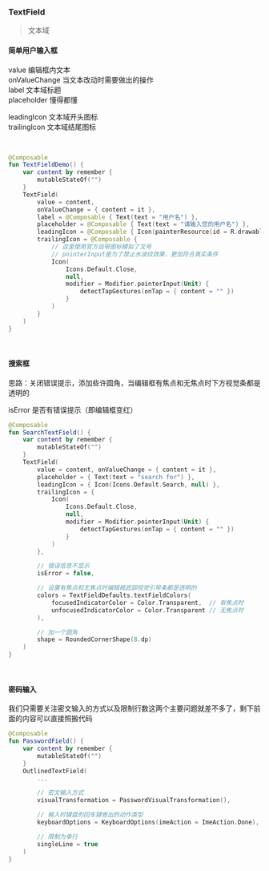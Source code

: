 ### TextField

> 文本域

#### 简单用户输入框

value 编辑框内文本  
onValueChange 当文本改动时需要做出的操作  
label 文本域标题  
placeholder 懂得都懂

leadingIcon 文本域开头图标  
trailingIcon 文本域结尾图标

<br>

```kotlin
@Composable
fun TextFieldDemo() {
    var content by remember {
        mutableStateOf("")
    }
    TextField(
        value = content,
        onValueChange = { content = it },
        label = @Composable { Text(text = "用户名") },
        placeholder = @Composable { Text(text = "请输入您的用户名") },
        leadingIcon = @Composable { Icon(painterResource(id = R.drawable.ic_user), null) },
        trailingIcon = @Composable {
            // 这里使用官方自带图标模拟了叉号
            // pointerInput是为了禁止水波纹效果，更加符合真实条件
            Icon(
                Icons.Default.Close,
                null,
                modifier = Modifier.pointerInput(Unit) {
                    detectTapGestures(onTap = { content = "" })
                }
            )
        }
    )
}
```

<br>

#### 搜索框

思路：关闭错误提示，添加些许圆角，当编辑框有焦点和无焦点时下方视觉条都是透明的

isError 是否有错误提示（即编辑框变红）

```kotlin
@Composable
fun SearchTextField() {
    var content by remember {
        mutableStateOf("")
    }
    TextField(
        value = content, onValueChange = { content = it },
        placeholder = { Text(text = "search for") },
        leadingIcon = { Icon(Icons.Default.Search, null) },
        trailingIcon = {
            Icon(
                Icons.Default.Close,
                null,
                modifier = Modifier.pointerInput(Unit) {
                    detectTapGestures(onTap = { content = "" })
                }
            )
        },

        // 错误信息不显示
        isError = false,

        // 设置有焦点和无焦点时编辑框底部视觉引导条都是透明的
        colors = TextFieldDefaults.textFieldColors(
            focusedIndicatorColor = Color.Transparent,  // 有焦点时
            unfocusedIndicatorColor = Color.Transparent // 无焦点时
        ),

        // 加一个圆角
        shape = RoundedCornerShape(8.dp)
    )
}
```

<br>

#### 密码输入

我们只需要关注密文输入的方式以及限制行数这两个主要问题就差不多了，剩下前面的内容可以直接照搬代码

```kotlin
@Composable
fun PasswordField() {
    var content by remember {
        mutableStateOf("")
    }
    OutlinedTextField(
        ...

        // 密文输入方式
        visualTransformation = PasswordVisualTransformation(),

        // 输入时键盘的回车键做出的动作类型
        keyboardOptions = KeyboardOptions(imeAction = ImeAction.Done),

        // 限制为单行
        singleLine = true
    )
}
```

<br>

